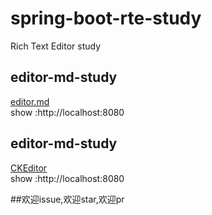 # spring-boot-rte-study
Rich Text Editor study
## editor-md-study
 [editor.md](https://github.com/pandao/editor.md)  
show :http://localhost:8080

## editor-md-study
[CKEditor](https://github.com/ckeditor)  
show :http://localhost:8080

##欢迎issue,欢迎star,欢迎pr


